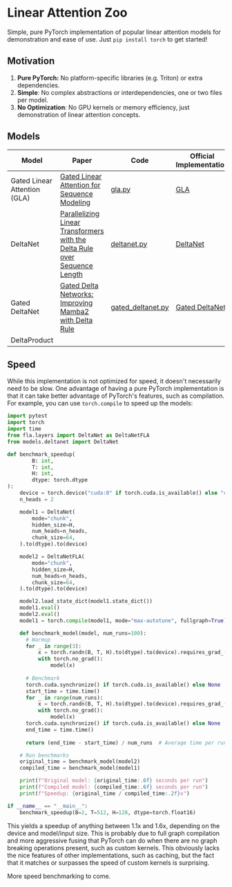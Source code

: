 # Linear Attention Zoo

Simple, pure PyTorch implementation of popular linear attention models for demonstration and ease of use. Just `pip install torch` to get started!

## Motivation

1. **Pure PyTorch:** No platform-specific libraries (e.g. Triton) or extra dependencies.
2. **Simple**: No complex abstractions or interdependencies, one or two files per model.
3. **No Optimization**: No GPU kernels or memory efficiency, just demonstration of linear attention concepts.

## Models

| Model | Paper | Code | Official Implementation |
|-------|-------|------| ---------------------|
| Gated Linear Attention (GLA) | [Gated Linear Attention for Sequence Modeling](https://arxiv.org/abs/2312.06635) | [gla.py](models/gla.py) | [GLA](https://github.com/berlino/gated_linear_attention) |
| DeltaNet | [Parallelizing Linear Transformers with the Delta Rule over Sequence Length](https://arxiv.org/abs/2406.06484) | [deltanet.py](models/deltanet.py) | [DeltaNet](https://github.com/fla-org/flash-linear-attention/blob/main/fla/layers/delta_net.py) |
| Gated DeltaNet | [Gated Delta Networks: Improving Mamba2 with Delta Rule](https://arxiv.org/abs/2412.06464) |[gated_deltanet.py](models/gated_deltanet.py) | [Gated DeltaNet](https://github.com/fla-org/flash-linear-attention/tree/main/fla/ops/gated_delta_rule) |
| DeltaProduct | | | |

## Speed

While this implementation is not optimized for speed, it doesn't necessarily need to be slow. One advantage of having a pure PyTorch implementation is that it can take better advantage of PyTorch's features, such as compilation. For example, you can use `torch.compile` to speed up the models:

```python
import pytest
import torch
import time
from fla.layers import DeltaNet as DeltaNetFLA
from models.deltanet import DeltaNet

def benchmark_speedup(
        B: int,
        T: int,
        H: int,
        dtype: torch.dtype
):
    device = torch.device("cuda:0" if torch.cuda.is_available() else "cpu")
    n_heads = 2

    model1 = DeltaNet(
        mode="chunk",
        hidden_size=H,
        num_heads=n_heads,
        chunk_size=64,
    ).to(dtype).to(device)

    model2 = DeltaNetFLA(
        mode="chunk",
        hidden_size=H,
        num_heads=n_heads,
        chunk_size=64,
    ).to(dtype).to(device)

    model2.load_state_dict(model1.state_dict())
    model1.eval()
    model2.eval()
    model1 = torch.compile(model1, mode="max-autotune", fullgraph=True)

    def benchmark_model(model, num_runs=100):
      # Warmup
      for _ in range(3):
          x = torch.randn(B, T, H).to(dtype).to(device).requires_grad_(True)
          with torch.no_grad():
              model(x)
      
      # Benchmark
      torch.cuda.synchronize() if torch.cuda.is_available() else None
      start_time = time.time()
      for _ in range(num_runs):
          x = torch.randn(B, T, H).to(dtype).to(device).requires_grad_(True)
          with torch.no_grad():
              model(x)
      torch.cuda.synchronize() if torch.cuda.is_available() else None
      end_time = time.time()
      
      return (end_time - start_time) / num_runs  # Average time per run

    # Run benchmarks
    original_time = benchmark_model(model2)
    compiled_time = benchmark_model(model1)

    print(f"Original model: {original_time:.6f} seconds per run")
    print(f"Compiled model: {compiled_time:.6f} seconds per run")
    print(f"Speedup: {original_time / compiled_time:.2f}x")

if __name__ == "__main__":
    benchmark_speedup(B=2, T=512, H=128, dtype=torch.float16)
```

This yields a speedup of anything between 1.1x and 1.6x, depending on the device and model/input size. This is probably due to full graph compilation and more aggressive fusing that PyTorch can do when there are no graph breaking operations present, such as custom kernels. This obviously lacks the nice features of other implementations, such as caching, but the fact that it matches or surpasses the speed of custom kernels is surprising.

More speed benchmarking to come.
